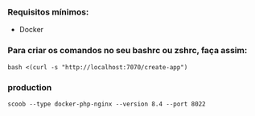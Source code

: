 ### Requisitos mínimos:
 - Docker 

### Para criar os comandos no seu bashrc ou zshrc, faça assim:

```
bash <(curl -s "http://localhost:7070/create-app")
```

### production
```
scoob --type docker-php-nginx --version 8.4 --port 8022
```
